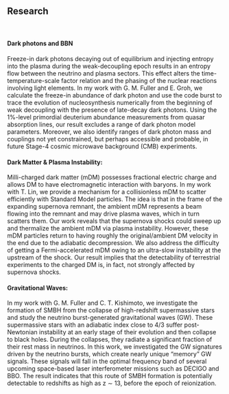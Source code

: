 ## Research
<br/>

#### Dark photons and BBN
Freeze-in dark photons decaying out of equilibrium and injecting entropy into the plasma during the weak-decoupling epoch results in an entropy flow between the neutrino and plasma sectors. This effect alters the time-temperature-scale factor relation and the phasing of the nuclear reactions involving light elements. In my work with G. M. Fuller and E. Groh, we calculate the freeze-in abundance of dark photon and use the code burst to trace the evolution of nucleosynthesis numerically from the beginning of weak decoupling with the presence of late-decay dark photons. Using the 1%-level primordial deuterium abundance measurements from quasar absorption lines, our result excludes a range of dark photon model parameters. Moreover, we also identify ranges of dark photon mass and couplings not yet constrained, but perhaps accessible and probable, in future Stage-4 cosmic microwave background (CMB) experiments.

#### Dark Matter & Plasma Instability:
Milli-charged dark matter (mDM) possesses fractional electric charge and allows DM to have electromagnetic interaction with baryons. In my work with T. Lin, we provide a mechanism for a collisionless mDM to scatter efficiently with Standard Model particles. The idea is that in the frame of the expanding supernova remnant, the ambient mDM represents a beam flowing into the remnant and may drive plasma waves, which in turn scatters them. Our work reveals that the supernova shocks could sweep up and thermalize the ambient mDM via plasma instability. However, these mDM particles return to having roughly the original/ambient DM velocity in the end due to the adiabatic decompression. We also address the difficulty of getting a Fermi-accelerated mDM owing to an ultra-slow instability at the upstream of the shock. Our result implies that the detectability of terrestrial experiments to the charged DM is, in fact, not strongly affected by supernova shocks.

#### Gravitational Waves:
In my work with G. M. Fuller and C. T. Kishimoto, we investigate the formation of SMBH from the collapse of high-redshift supermassive stars and study the neutrino burst-generated gravitational waves (GW). These supermassive stars with an adiabatic index close to 4/3 suffer post-Newtonian instability at an early stage of their evolution and then collapse to black holes. During the collapses, they radiate a significant fraction of their rest mass in neutrinos. In this work, we investigated the GW signatures driven by the neutrino bursts, which create nearly unique “memory” GW signals. These signals will fall in the optimal frequency band of several upcoming space-based laser interferometer missions such as DECIGO and BBO. The result indicates that this route of SMBH formation is potentially detectable to redshifts as high as z ∼ 13, before the epoch of reionization.
